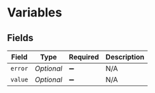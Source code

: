 # Variables


## Fields

| Field              | Type               | Required           | Description        |
| ------------------ | ------------------ | ------------------ | ------------------ |
| `error`            | *Optional<String>* | :heavy_minus_sign: | N/A                |
| `value`            | *Optional<String>* | :heavy_minus_sign: | N/A                |